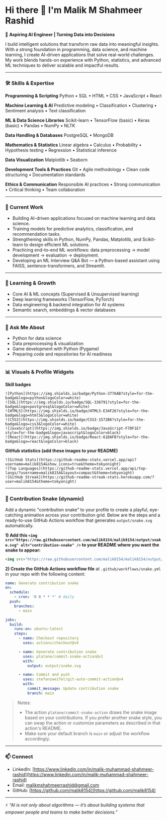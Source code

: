 # Hi there 👋 I'm Malik M Shahmeer Rashid

🚀 **Aspiring AI Engineer | Turning Data into Decisions**

I build intelligent solutions that transform raw data into meaningful insights. With a strong foundation in programming, data science, and machine learning, I create AI-driven applications that solve real-world challenges. My work blends hands-on experience with Python, statistics, and advanced ML techniques to deliver scalable and impactful results.

---

### 🛠️ Skills & Expertise

**Programming & Scripting**
Python • SQL • HTML • CSS • JavaScript • React

**Machine Learning & AI**
Predictive modeling • Classification • Clustering • Sentiment analysis • Text classification

**ML & Data Science Libraries**
Scikit-learn • TensorFlow (basic) • Keras (basic) • Pandas • NumPy • NLTK

**Data Handling & Databases**
PostgreSQL • MongoDB

**Mathematics & Statistics**
Linear algebra • Calculus • Probability • Hypothesis testing • Regression • Statistical inference

**Data Visualization**
Matplotlib • Seaborn

**Development Tools & Practices**
Git • Agile methodology • Clean code structuring • Documentation standards

**Ethics & Communication**
Responsible AI practices • Strong communication • Critical thinking • Team collaboration

---

### 🔭 Current Work

* Building AI-driven applications focused on machine learning and data science.
* Training models for predictive analytics, classification, and recommendation tasks.
* Strengthening skills in Python, NumPy, Pandas, Matplotlib, and Scikit-learn to design efficient ML solutions.
* Practicing end-to-end ML workflows: data preprocessing → model development → evaluation → deployment.
* Developing an ML Interview Q\&A Bot — a Python-based assistant using FAISS, sentence-transformers, and Streamlit.

---

### 🌱 Learning & Growth

* Core AI & ML concepts (Supervised & Unsupervised learning)
* Deep learning frameworks (TensorFlow, PyTorch)
* Data engineering & backend integration for AI systems
* Semantic search, embeddings & vector databases

---

### 💬 Ask Me About

* Python for data science
* Data preprocessing & visualization
* Game development with Python (Pygame)
* Preparing code and repositories for AI readiness

---

### 📊 Visuals & Profile Widgets

**Skill badges**

```
![Python](https://img.shields.io/badge/Python-3776AB?style=for-the-badge&logo=python&logoColor=white)
![SQL](https://img.shields.io/badge/SQL-336791?style=for-the-badge&logo=postgresql&logoColor=white)
![HTML5](https://img.shields.io/badge/HTML5-E34F26?style=for-the-badge&logo=html5&logoColor=white)
![CSS3](https://img.shields.io/badge/CSS3-1572B6?style=for-the-badge&logo=css3&logoColor=white)
![JavaScript](https://img.shields.io/badge/JavaScript-F7DF1E?style=for-the-badge&logo=javascript&logoColor=black)
![React](https://img.shields.io/badge/React-61DAFB?style=for-the-badge&logo=react&logoColor=black)
```

**GitHub statistics (add these images to your README)**

```
![GitHub Stats](https://github-readme-stats.vercel.app/api?username=malik8154&show_icons=true&theme=tokyonight)
![Top Languages](https://github-readme-stats.vercel.app/api/top-langs/?username=malik8154&layout=compact&theme=tokyonight)
![GitHub Streak](https://github-readme-streak-stats.herokuapp.com/?user=malik8154&theme=tokyonight)
```

---

### 🐍 Contribution Snake (dynamic)

Add a dynamic "contribution snake" to your profile to create a playful, eye-catching animation across your contribution grid. Below are the steps and a ready-to-use GitHub Actions workflow that generates `output/snake.svg` automatically.

**1) Add this `<img src="https://raw.githubusercontent.com/malik8154/malik8154/output/snake.svg" alt="contribution-snake" />` to your README where you want the snake to appear:**

```html
<img src="https://raw.githubusercontent.com/malik8154/malik8154/output/snake.svg" alt="contribution-snake" />
```

**2) Create the GitHub Actions workflow file** at `.github/workflows/snake.yml` in your repo with the following content:

```yaml
name: Generate contribution snake
on:
  schedule:
    - cron: '0 0 * * *' # daily
  push:
    branches:
      - main

jobs:
  build:
    runs-on: ubuntu-latest
    steps:
      - name: Checkout repository
        uses: actions/checkout@v4

      - name: Generate contribution snake
        uses: platane/commit-snake-action@v1
        with:
          output: output/snake.svg

      - name: Commit and push
        uses: stefanzweifel/git-auto-commit-action@v4
        with:
          commit_message: Update contribution snake
          branch: main
```

> Notes:
>
> * The action `platane/commit-snake-action` draws the snake image based on your contributions. If you prefer another snake style, you can swap the action or customize parameters as described in that action's README.
> * Make sure your default branch is `main` or adjust the workflow accordingly.

---

### 📫 Connect

* LinkedIn: [https://www.linkedin.com/in/malik-muhammad-shahmeer-rashid](https://www.linkedin.com/in/malik-muhammad-shahmeer-rashid)
* Email: [malikmshahmeerrashid@gmail.com](mailto:malikmshahmeerrashid@gmail.com)
* GitHub: [https://github.com/malik8154](https://github.com/malik8154)

---

⚡ *“AI is not only about algorithms — it’s about building systems that empower people and teams to make better decisions.”*
